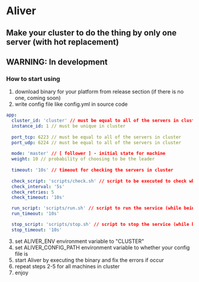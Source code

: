 # Aliver
## Make your cluster to do the thing by only one server (with hot replacement)

## WARNING: In development

### How to start using
1) download binary for your platform from release section (if there is no one, coming soon)
2) write config file like config.yml in source code
```yml
app:
  cluster_id: 'cluster' // must be equal to all of the servers in cluster
  instance_id: 1 // must be unique in cluster
  
  port_tcp: 6223 // must be equal to all of the servers in cluster
  port_udp: 6224 // must be equal to all of the servers in cluster
  
  mode: 'master' // [ follower ] - initial state for machine
  weight: 10 // probability of choosing to be the leader
  
  timeout: '10s' // timeout for checking the servers in cluster
    
  check_script: 'scripts/check.sh' // script to be executed to check whether the service dead or alive
  check_interval: '5s'
  check_retries: 5
  check_timeout: '10s'

  run_script: 'scripts/run.sh' // script to run the service (while being leader)
  run_timeout: '10s'

  stop_script: 'scripts/stop.sh' // script to stop the service (while being follower)
  stop_timeout: '10s'
```
3) set ALIVER_ENV environment variable to "CLUSTER"
4) set ALIVER_CONFIG_PATH environment variable to whether your config file is
5) start Aliver by executing the binary and fix the errors if occur
6) repeat steps 2-5 for all machines in cluster
7) enjoy